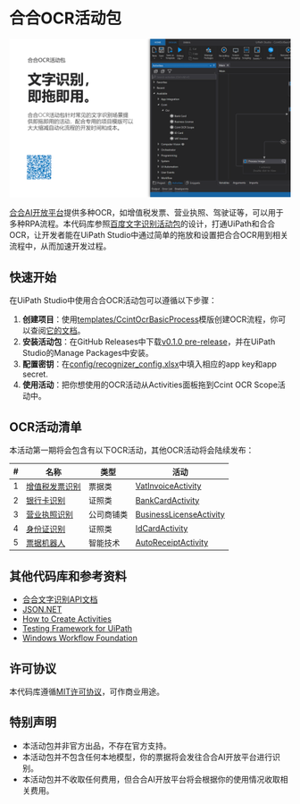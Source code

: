 # 合合OCR活动包

![海报](https://github.com/allenlooplee/CcintOcrActivitiesPack/blob/master/docs/images/poster.png)

[合合AI开放平台](https://ai.ccint.com/)提供多种OCR，如增值税发票、营业执照、驾驶证等，可以用于多种RPA流程。本代码库参照[百度文字识别活动包](https://github.com/allenlooplee/BaiduOcrActivitiesPack)的设计，打通UiPath和合合OCR，让开发者能在UiPath Studio中通过简单的拖放和设置把合合OCR用到相关流程中，从而加速开发过程。

## 快速开始

在UiPath Studio中使用合合OCR活动包可以遵循以下步骤：
1. **创建项目**：使用[templates/CcintOcrBasicProcess](https://github.com/allenlooplee/CcintOcrActivitiesPack/tree/master/templates/CcintOcrBasicProcess)模版创建OCR流程，你可以查阅[它的文档](https://github.com/allenlooplee/CcintOcrActivitiesPack/blob/master/docs/ccint-ocr-basic-process.md)。
2. **安装活动包**：在GitHub Releases中下载[v0.1.0 pre-release](https://github.com/allenlooplee/CcintOcrActivitiesPack/releases/tag/v0.1.0)，并在UiPath Studio的Manage Packages中安装。
3. **配置密钥**：在[config/recognizer_config.xlsx](https://github.com/allenlooplee/CcintOcrActivitiesPack/blob/master/templates/CcintOcrBasicProcess/config/recognizer_config.xlsx)中填入相应的app key和app secret.
4. **使用活动**：把你想使用的OCR活动从Activities面板拖到Ccint OCR Scope活动中。

## OCR活动清单

本活动第一期将会包含有以下OCR活动，其他OCR活动将会陆续发布：

#|名称|类型|活动
---|---|---|---
1|[增值税发票识别](https://ai.ccint.com/api/vision/vat_invoice)|票据类|[VatInvoiceActivity](https://github.com/allenlooplee/CcintOcrActivitiesPack/blob/master/Ccint.Ocr/Ccint.Ocr.Activities/Activities/VatInvoiceActivity.cs)
2|[银行卡识别](https://ai.ccint.com/api/vision/bank_card)|证照类|[BankCardActivity](https://github.com/allenlooplee/CcintOcrActivitiesPack/blob/master/Ccint.Ocr/Ccint.Ocr.Activities/Activities/BankCardActivity.cs)
3|[营业执照识别](https://ai.ccint.com/api/vision/business_license)|公司商铺类|[BusinessLicenseActivity](https://github.com/allenlooplee/CcintOcrActivitiesPack/blob/master/Ccint.Ocr/Ccint.Ocr.Activities/Activities/BusinessLicenseActivity.cs)
4|[身份证识别](https://ai.ccint.com/api/vision/id_card)|证照类|[IdCardActivity](https://github.com/allenlooplee/CcintOcrActivitiesPack/blob/master/Ccint.Ocr/Ccint.Ocr.Activities/Activities/IdCardActivity.cs)
5|[票据机器人](https://ai.ccint.com/api/vision/general_receipt_recog)|智能技术|[AutoReceiptActivity](https://github.com/allenlooplee/CcintOcrActivitiesPack/blob/master/Ccint.Ocr/Ccint.Ocr.Activities/Activities/AutoReceiptActivity.cs)

## 其他代码库和参考资料
* [合合文字识别API文档](https://ai.ccint.com/doc/api/general_license_recog/v1.0)
* [JSON.NET](https://github.com/JamesNK/Newtonsoft.Json)
* [How to Create Activities](https://docs.uipath.com/integrations/docs/how-to-create-activities)
* [Testing Framework for UiPath](https://connect.uipath.com/marketplace/components/uipath-testing-framework)
* [Windows Workflow Foundation](https://docs.microsoft.com/en-us/dotnet/framework/windows-workflow-foundation/)

## 许可协议

本代码库遵循[MIT许可协议](https://github.com/allenlooplee/CcintOcrActivitiesPack/blob/master/LICENSE)，可作商业用途。

## 特别声明
* 本活动包并非官方出品，不存在官方支持。
* 本活动包并不包含任何本地模型，你的票据将会发往合合AI开放平台进行识别。
* 本活动包并不收取任何费用，但合合AI开放平台将会根据你的使用情况收取相关费用。
